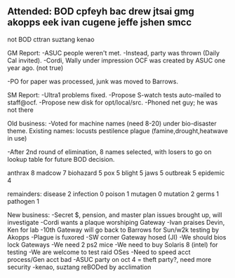 Attended:
BOD
cpfeyh
bac
drew
jtsai
gmg
akopps
eek
ivan
cugene
jeffe
jshen
smcc
--------------
not BOD
cttran
suztang
kenao

GM Report:
-ASUC people weren't met.
-Instead, party was thrown (Daily Cal invited).
-Cordi, Wally under impression OCF was created by ASUC one year ago.
 (not true)

-PO for paper was processed, junk was moved to Barrows.

SM Report:
-Ultra1 problems fixed.
-Propose S-watch tests auto-mailed to staff@ocf.
-Propose new disk for opt/local/src.
-Phoned net guy; he was not there

Old business:
-Voted for machine names (need 8-20) under bio-disaster theme.
Existing names:
locusts
pestilence
plague
(famine,drought,heatwave in use)

-After 2nd round of elimination, 8 names selected, with losers to go
on lookup table for future BOD decision.

anthrax 8
madcow 7
biohazard 5
pox 5
blight 5
jaws 5
outbreak 5
epidemic 4

remainders:
disease 2
infection 0
poison 1
mutagen 0
mutation 2
germs 1
pathogen 1

New business:
-Secret $, pension, and master plan issues brought up, will investigate
-Cordi wants a plaque worshiping Gateway
-Ivan praises Devin, Ken for lab
-10th Gateway will go back to Barrows for Sun/w2k testing by Akopps
-Plague is fuxored
-SW corner Gateway hosed (JI)
-We should bios lock Gateways
-We need 2 ps2 mice
-We need to buy Solaris 8 (intel) for testing
-We are welcome to test raid OSes
-Need to speed acct process/Gen acct bad
-ASUC party on oct 4 = theft party?, need more security
-kenao, suztang reBODed by acclimation


